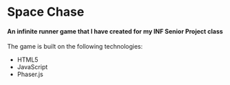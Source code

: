 # Space Chase
#### An infinite runner game that I have created for my INF Senior Project class

The game is built on the following technologies:

* HTML5
* JavaScript
* Phaser.js
